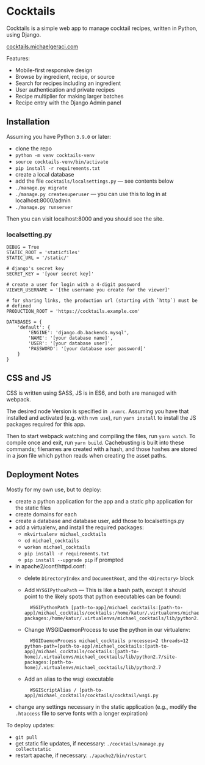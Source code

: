 # Cocktails

Cocktails is a simple web app to manage cocktail recipes, written in Python,
using Django.

[cocktails.michaelgeraci.com](http://cocktails.michaelgeraci.com)

Features:

* Mobile-first responsive design
* Browse by ingredient, recipe, or source
* Search for recipes including an ingredient
* User authentication and private recipes
* Recipe multiplier for making larger batches
* Recipe entry with the Django Admin panel


## Installation

Assuming you have Python `3.9.0` or later:

* clone the repo
* `python -m venv cocktails-venv`
* `source cocktails-venv/bin/activate`
* `pip install -r requirements.txt`
* create a local database
* add the file `cocktails/localsettings.py` — see contents below
* `./manage.py migrate`
* `./manage.py createsuperuser` — you can use this to log in at localhost:8000/admin
* `./manage.py runserver`

Then you can visit localhost:8000 and you should see the site.

### localsetting.py

    DEBUG = True
    STATIC_ROOT = 'staticfiles'
    STATIC_URL = '/static/'

    # django's secret key
    SECRET_KEY = '[your secret key]'

    # create a user for login with a 4-digit password
    VIEWER_USERNAME = '[the username you create for the viewer]'

    # for sharing links, the production url (starting with `http`) must be
    # defined
    PRODUCTION_ROOT = 'https://cocktails.example.com'

    DATABASES = {
        'default': {
            'ENGINE': 'django.db.backends.mysql',
            'NAME': '[your database name]',
            'USER': '[your database user]',
            'PASSWORD': '[your database user password]'
        }
    }


## CSS and JS

CSS is written using SASS, JS is in ES6, and both are managed with webpack.

The desired node Version is specified in `.nvmrc`. Assuming you have that
installed and activated (e.g. with `nvm use`), run `yarn install` to install
the JS packages required for this app.

Then to start webpack watching and compiling the files, run `yarn watch`. To
compile once and exit, run `yarn build`. Cachebusting is built into these
commands; filenames are created with a hash, and those hashes are stored in a
json file which python reads when creating the asset paths.


## Deployment Notes

Mostly for my own use, but to deploy:

* create a python application for the app and a static php application for the
  static files
* create domains for each
* create a database and database user, add those to localsettings.py
* add a virtualenv, and install the required packages:
	* `mkvirtualenv michael_cocktails`
	* `cd michael_cocktails`
	* `workon michael_cocktails`
	* `pip install -r requirements.txt`
	* `pip install --upgrade pip` if prompted
* in apache2/conf/httpd.conf:
	* delete `DirectoryIndex` and `DocumentRoot`, and the `<Directory>` block
	* Add `WYSGIPythonPath` — This is like a bash path, except it should point to the likely spots that python executables can be found:

			WSGIPythonPath [path-to-app]/michael_cocktails:[path-to-app]/michael_cocktails/cocktails:/home/katur/.virtualenvs/michael_cocktails/lib/python2.7/site-packages:/home/katur/.virtualenvs/michael_cocktails/lib/python2.7

	* Change WSGIDaemonProcess to use the python in our virtualenv:

			WSGIDaemonProcess michael_cocktails processes=2 threads=12 python-path=[path-to-app]/michael_cocktails:[path-to-app]/michael_cocktails/cocktails:[path-to-home]/.virtualenvs/michael_cocktails/lib/python2.7/site-packages:[path-to-home]/.virtualenvs/michael_cocktails/lib/python2.7

	* Add an alias to the wsgi executable

			WSGIScriptAlias / [path-to-app]/michael_cocktails/cocktails/cocktail/wsgi.py

* change any settings necessary in the static application (e.g., modify the `.htaccess` file to serve fonts with a longer expiration)

To deploy updates:

* `git pull`
* get static file updates, if necessary: `./cocktails/manage.py collectstatic`
* restart apache, if necessary: `./apache2/bin/restart`
